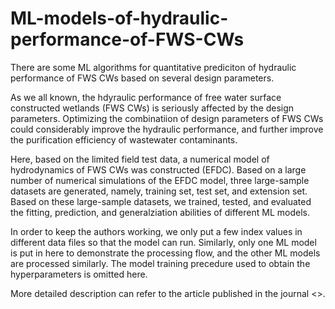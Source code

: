 # ML-models-of-hydraulic-performance-of-FWS-CWs
There are some ML algorithms for quantitative prediciton of hydraulic performance of FWS CWs based on several design parameters.

As we all known, the hdyraulic performance of free water surface constructed wetlands (FWS CWs) is seriously affected by the design parameters. Optimizing the combinatiion of design parameters of FWS CWs could considerably improve the hydraulic performance, and further improve the purification efficiency of wastewater contaminants.

Here, based on the limited field test data, a numerical model of hydrodynamics of FWS CWs was constructed (EFDC). Based on a large number of numerical simulations of the EFDC model, three large-sample datasets are generated, namely, training set, test set, and extension set. Based on these large-sample datasets, we trained, tested, and evaluated the fitting, prediction, and generalziation abilities of different ML models. 

In order to keep the authors working, we only put a few index values in different data files so that the model can run. Similarly, only one ML model is put in here to demonstrate the processing flow, and the other ML models are processed similarly. The model training precedure used to obtain the hyperparameters is omitted here.

More detailed description can refer to the article published in the journal <<Journal of Environmental Management>>.
